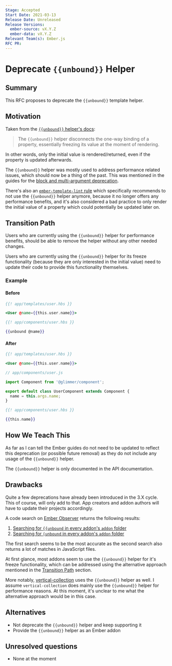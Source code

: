 ```yaml
---
Stage: Accepted
Start Date: 2021-03-13
Release Date: Unreleased
Release Versions:
  ember-source: vX.Y.Z
  ember-data: vX.Y.Z
Relevant Team(s): Ember.js
RFC PR: 
---
```


# Deprecate `{{unbound}}` Helper

## Summary

This RFC proposes to deprecate the `{{unbound}}` template helper.

## Motivation

Taken from the [`{{unbound}}` helper's docs](https://api.emberjs.com/ember/3.25/classes/Ember.Templates.helpers/methods/unbound?anchor=unbound):
> The `{{unbound}}` helper disconnects the one-way binding of a property, essentially freezing its value at the moment of rendering.

In other words, only the initial value is rendered/returned, even if the property is updated afterwards.

The `{{unbound}}` helper was mostly used to address performance related issues, which should now be a thing of the past. This was mentioned in the guides for the [block and multi-argument deprecation](https://deprecations.emberjs.com/v1.x#toc_block-and-multi-argument-unbound-helper).

There's also an [`ember-template-lint` rule](https://github.com/ember-template-lint/ember-template-lint/blob/master/docs/rule/no-unbound.md) which specifically recommends to not use the `{{unbound}}` helper anymore, because it no longer offers any performance benefits, and it's also considered a bad practice to only render the initial value of a property which could potentially be updated later on.

## Transition Path

Users who are currently using the `{{unbound}}` helper for performance benefits, should be able to remove the helper without any other needed changes.

Users who are currently using the `{{unbound}}` helper for its freeze functionality (because they are only interested in the initial value) need to update their code to provide this functionality themselves.

### Example

#### Before

```hbs
{{! app/templates/user.hbs }}

<User @name={{this.user.name}}>
```

```hbs
{{! app/components/user.hbs }}

{{unbound @name}}
```

#### After

```hbs
{{! app/templates/user.hbs }}

<User @name={{this.user.name}}>
```

```js
// app/components/user.js

import Component from '@glimmer/component';

export default class UserComponent extends Component {
  name = this.args.name;
}
```

```hbs
{{! app/components/user.hbs }}

{{this.name}}
```

## How We Teach This

As far as I can tell the Ember guides do not need to be updated to reflect this deprecation (or possible future removal) as they do not include any usage of the `{{unbound}}` helper.

The `{{unbound}}` helper is only documented in the API documentation.

## Drawbacks

Quite a few deprecations have already been introduced in the 3.X cycle. This of course, will only add to that. App creators and addon authors will have to update their projects accordingly.

A code search on [Ember Observer](https://emberobserver.com/) returns the following results:
1. [Searching for `{{unbound` in every addon's `addon` folder](https://emberobserver.com/code-search?codeQuery=%7B%7Bunbound&fileFilter=addon&sort=score&sortAscending=false)
2. [Searching for `(unbound` in every addon's `addon` folder](https://emberobserver.com/code-search?codeQuery=%28unbound&fileFilter=addon&sort=score&sortAscending=false)

The first search seems to be the most accurate as the second search also returns a lot of matches in JavaScript files.

At first glance, most addons seem to use the `{{unbound}}` helper for it's freeze functionality, which can be addressed using the alternative approach mentioned in the [Transition Path](#transition-path) section.

More notably, [vertical-collection](https://github.com/html-next/vertical-collection) uses the `{{unbound}}` helper as well. I assume `vertical-collection` does mainly use the `{{unbound}}` helper for performance reasons. At this moment, it's unclear to me what the alternative approach would be in this case.

## Alternatives

- Not deprecate the `{{unbound}}` helper and keep supporting it
- Provide the `{{unbound}}` helper as an Ember addon

## Unresolved questions

- None at the moment